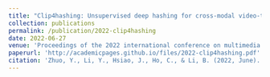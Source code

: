 ```yaml
---
title: "Clip4hashing: Unsupervised deep hashing for cross-modal video-text retrieval"
collection: publications
permalink: /publication/2022-clip4hashing
date: 2022-06-27
venue: 'Proceedings of the 2022 international conference on multimedia retrieval'
paperurl: 'http://academicpages.github.io/files/2022-clip4hashing.pdf'
citation: 'Zhuo, Y., Li, Y., Hsiao, J., Ho, C., & Li, B. (2022, June). &quot;Clip4hashing: Unsupervised deep hashing for cross-modal video-text retrieval.&quot; <i>Proceedings of the 2022 international conference on multimedia retrieval</i>. (pp. 158-166)'
---
```

